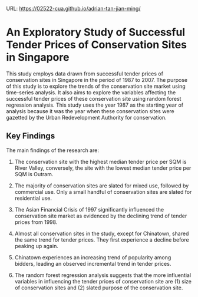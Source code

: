 URL: https://02522-cua.github.io/adrian-tan-jian-ming/

# An Exploratory Study of Successful Tender Prices of Conservation Sites in Singapore

This study employs data drawn from successful tender prices of conservation sites in Singapore in the period of 1987 to 2007. The purpose of this study is to explore the trends of the conservation site market using time-series analysis. It also aims to explore the variables affecting the successful tender prices of these conservation site using random forest regression analysis. This study uses the year 1987 as the starting year of analysis because it was the year when these conservation sites were gazetted by the Urban Redevelopment Authority for conservation.

## Key Findings

The main findings of the research are:

1. The conservation site with the highest median tender price per SQM is River Valley, conversely, the site with the lowest median tender price per SQM is Outram.

2. The majority of conservation sites are slated for mixed use, followed by commercial use. Only a small handful of conservation sites are slated for residential use.

3. The Asian Financial Crisis of 1997 significantly influenced the conservation site market as evidenced by the declining trend of tender prices from 1998.

4. Almost all conservation sites in the study, except for Chinatown, shared the same trend for tender prices. They first experience a decline before peaking up again.

5. Chinatown experiences an increasing trend of popularity among bidders, leading an observed incremental trend in tender prices.

6. The random forest regression analysis suggests that the more influential variables in influencing the tender prices of conservation site are (1) size of conservation sites and (2) slated purpose of the conservation site.
